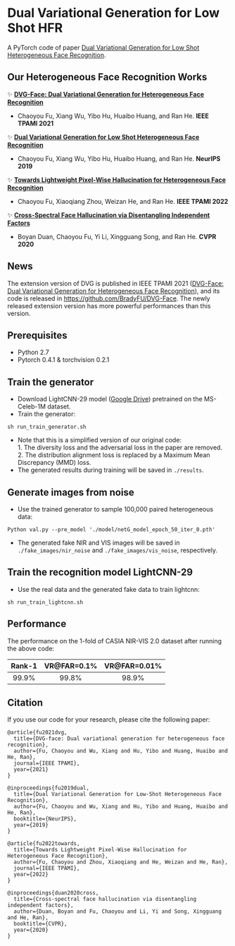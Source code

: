 # Dual Variational Generation for Low Shot HFR
A PyTorch code of paper [Dual Variational Generation for Low Shot Heterogeneous Face Recognition](https://proceedings.neurips.cc/paper/2019/file/b5a1fc2085986034e448d2ccc5bb9703-Paper.pdf).


## Our Heterogeneous Face Recognition Works

✨ [**DVG-Face: Dual Variational Generation for Heterogeneous Face Recognition**](https://arxiv.org/pdf/2009.09399.pdf)
- Chaoyou Fu, Xiang Wu, Yibo Hu, Huaibo Huang, and Ran He. **IEEE TPAMI 2021**

✨ [**Dual Variational Generation for Low Shot Heterogeneous Face Recognition**](https://proceedings.neurips.cc/paper/2019/file/b5a1fc2085986034e448d2ccc5bb9703-Paper.pdf)
- Chaoyou Fu, Xiang Wu, Yibo Hu, Huaibo Huang, and Ran He. **NeurIPS 2019**

✨ [**Towards Lightweight Pixel-Wise Hallucination for Heterogeneous Face Recognition**](https://ieeexplore.ieee.org/abstract/document/9971748)
- Chaoyou Fu, Xiaoqiang Zhou, Weizan He, and Ran He. **IEEE TPAMI 2022**

✨ [**Cross-Spectral Face Hallucination via Disentangling Independent Factors**](https://openaccess.thecvf.com/content_CVPR_2020/papers/Duan_Cross-Spectral_Face_Hallucination_via_Disentangling_Independent_Factors_CVPR_2020_paper.pdf)
- Boyan Duan, Chaoyou Fu, Yi Li, Xingguang Song, and Ran He. **CVPR 2020**


## News
The extension version of DVG is published in IEEE TPAMI 2021 ([DVG-Face: Dual Variational Generation for Heterogeneous Face Recognition](https://arxiv.org/pdf/2009.09399.pdf)), and its code is released in https://github.com/BradyFU/DVG-Face.
The newly released extension version has more powerful performances than this version.

## Prerequisites
- Python 2.7
- Pytorch 0.4.1 & torchvision 0.2.1 

## Train the generator
- Download LightCNN-29 model ([Google Drive](https://drive.google.com/file/d/1Jn6aXtQ84WY-7J3Tpr2_j6sX0ch9yucS/view)) pretrained on the MS-Celeb-1M dataset.
- Train the generator:
```
sh run_train_generator.sh
```
- Note that this is a simplified version of our original code: <br>
        1. The diversity loss and the adversarial loss in the paper are removed. <br>
        2. The distribution alignment loss is replaced by a Maximum Mean Discrepancy (MMD) loss.
- The generated results during training will be saved in `./results`.

## Generate images from noise
- Use the trained generator to sample 100,000 paired heterogeneous data:
```
Python val.py --pre_model './model/netG_model_epoch_50_iter_0.pth'
```
- The generated fake NIR and VIS images will be saved in `./fake_images/nir_noise` and `./fake_images/vis_noise`, respectively.

## Train the recognition model LightCNN-29
- Use the real data and the generated fake data to train lightcnn:
```
sh run_train_lightcnn.sh
```

## Performance
The performance on the 1-fold of CASIA NIR-VIS 2.0 dataset after running the above code:

Rank-1 | VR@FAR=0.1% | VR@FAR=0.01%
:---: | :---: | :---:
99.9% | 99.8% | 98.9%

## Citation
If you use our code for your research, please cite the following paper:
```
@article{fu2021dvg,
  title={DVG-face: Dual variational generation for heterogeneous face recognition},
  author={Fu, Chaoyou and Wu, Xiang and Hu, Yibo and Huang, Huaibo and He, Ran},
  journal={IEEE TPAMI},
  year={2021}
}

@inproceedings{fu2019dual,
  title={Dual Variational Generation for Low-Shot Heterogeneous Face Recognition},
  author={Fu, Chaoyou and Wu, Xiang and Hu, Yibo and Huang, Huaibo and He, Ran},
  booktitle={NeurIPS},
  year={2019}
}

@article{fu2022towards,
  title={Towards Lightweight Pixel-Wise Hallucination for Heterogeneous Face Recognition},
  author={Fu, Chaoyou and Zhou, Xiaoqiang and He, Weizan and He, Ran},
  journal={IEEE TPAMI},
  year={2022}
}

@inproceedings{duan2020cross,
  title={Cross-spectral face hallucination via disentangling independent factors},
  author={Duan, Boyan and Fu, Chaoyou and Li, Yi and Song, Xingguang and He, Ran},
  booktitle={CVPR},
  year={2020}
}

```
